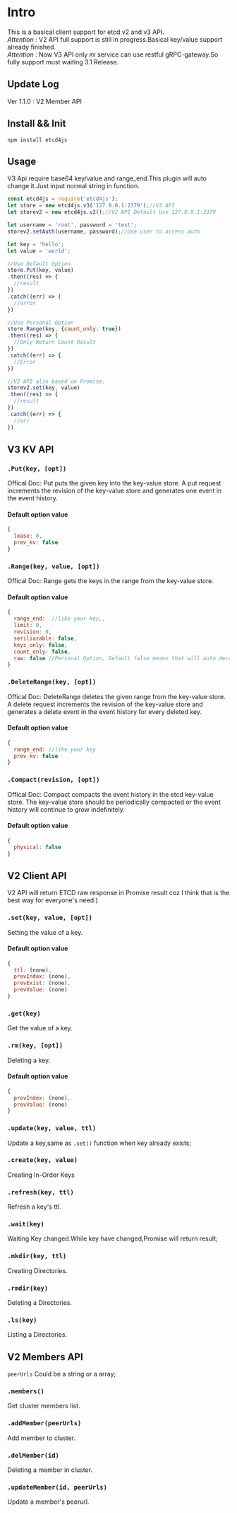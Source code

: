 # Intro

This is a basical client support for etcd v2 and v3 API.  
*Attention* : V2 API full support is still in progress.Basical key/value support already finished.   
*Attention* : Now V3 API only `KV` service can use restful gRPC-gateway.So fully support must waiting 3.1 Release.

## Update Log

Ver 1.1.0 : V2 Member API

## Install && Init

``npm install etcd4js``

## Usage
V3 Api require base64 key/value and range_end.This plugin will auto change it.Just input normal string in function.

``` js
const etcd4js = require('etcd4js'); 
let store = new etcd4js.v3('127.0.0.1:2379');//V3 API
let storev2 = new etcd4js.v2();//V2 API Default Use 127.0.0.1:2379

let username = 'root', password = 'test';
storev2.setAuth(username, password);//Use user to access auth

let key = 'hello';
let value = 'world';

//Use Default Option
store.Put(key, value)
.then((res) => {
  //result
})
.catch((err) => {
  //error
})

//Use Personal Option
store.Range(key, {count_only: true})
.then((res) => {
  //Only Return Count Result
})
.catch((err) => {
  //Error
})

//V2 API also based on Promise.
storev2.set(key, value)
.then((res) => {
  //result
})
.catch((err) => {
  //err
})
```
## V3 KV API 
### `.Put(key, [opt])`

Offical Doc: Put puts the given key into the key-value store. A put request increments the revision of the key-value store and generates one event in the event history.  
#### Default option value
``` js
{
  lease: 0,
  prev_kv: false
}
```

### `.Range(key, value, [opt])`

Offical Doc: Range gets the keys in the range from the key-value store.
  
#### Default option value
``` js
{
  range_end:  //like your key,,
  limit: 0,
  revision: 0,
  seriliazable: false,
  keys_only: false,
  count_only: false,
  raw: false //Personal Option, Default false means that will auto decrypt base64 key/value in return
}
```

### `.DeleteRange(key, [opt])`

Offical Doc: DeleteRange deletes the given range from the key-value store. A delete request increments the revision of the key-value store and generates a delete event in the event history for every deleted key.
  
#### Default option value
``` js
{
  range_end: //like your key
  prev_kv: false
}
```

### `.Compact(revision, [opt])`

Offical Doc: 	Compact compacts the event history in the etcd key-value store. The key-value store should be periodically compacted or the event history will continue to grow indefinitely.
  
#### Default option value
``` js
{
  physical: false
}
```

## V2 Client API 
V2 API will return ETCD raw response in Promise result coz I think that is the best way for everyone's need:)

### `.set(key, value, [opt])`

Setting the value of a key.

#### Default option value

```js
{
  ttl: (none),
  prevIndex: (none),
  prevExist: (none),
  prevValue: (none)
}
```

### `.get(key)`

Get the value of a key.

### `.rm(key, [opt])`

Deleting a key.

#### Default option value

```js
{
  prevIndex: (none),
  prevValue: (none)
}
```

### `.update(key, value, ttl)`

Update a key,same as `.set()` function when key already exists;

### `.create(key, value)`

Creating In-Order Keys

### `.refresh(key, ttl)`

Refresh a key's ttl.

### `.wait(key)`

Waiting Key changed.While key have changed,Promise will return result;

### `.mkdir(key, ttl)`

Creating Directories.

### `.rmdir(key)`

Deleting a Directories.

### `.ls(key)`

Listing a Directories.

## V2 Members API 

`peerUrls` Could be a string or a array;

### `.members()`

Get cluster members list.

### `.addMember(peerUrls)`

Add member to cluster.

### `.delMember(id)`

Deleting a member in cluster.

### `.updateMember(id, peerUrls)`

Update a member's peerurl.